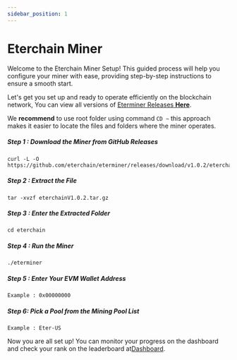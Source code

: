 ```yaml
---
sidebar_position: 1
---
```


# Eterchain Miner
Welcome to the Eterchain Miner Setup! This guided process will help you configure your miner with ease, providing step-by-step instructions to ensure a smooth start.

Let's get you set up and ready to operate efficiently on the blockchain network, You can view all versions of [Eterminer Releases **Here**](https://github.com/eterchain/eterminer/releases).

We **recommend** to use root folder using command `CD ~` this approach makes it easier to locate the files and folders where the miner operates.


##### Step 1 : Download the Miner from GitHub Releases
```
curl -L -O https://github.com/eterchain/eterminer/releases/download/v1.0.2/eterchainV1.0.2.tar.gz
```
##### Step 2 : Extract the File
```mdx title="After the download is complete, extract the file"
tar -xvzf eterchainV1.0.2.tar.gz
```
##### Step 3 : Enter the Extracted Folder
```mdx title="Navigate to the extracted folder"
cd eterchain
```
##### Step 4 : Run the Miner
```mdx title="Run the miner with the following command"
./eterminer
```
##### Step 5 : Enter Your EVM Wallet Address
```mdx title="Provide your EVM wallet address"
Example : 0x00000000
```
##### Step 6: Pick a Pool from the Mining Pool List
```mdx title="Select a mining pool"
Example : Eter-US
```
Now you are all set up! You can monitor your progress on the dashboard and check your rank on the leaderboard at[Dashboard](https://eterchain.io).
